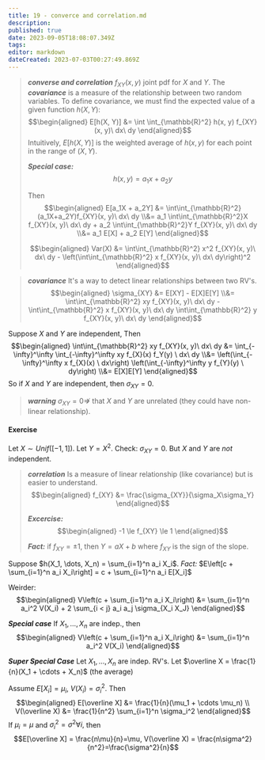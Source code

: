 ```yaml
---
title: 19 - converce and correlation.md
description: 
published: true
date: 2023-09-05T18:08:07.349Z
tags: 
editor: markdown
dateCreated: 2023-07-03T00:27:49.869Z
---
```


> ***converse and correlation***
> $f_{XY}(x, y)$ joint pdf for $X$ and $Y$.
> The ***covariance*** is a measure of the relationship between two random variables. To define covariance, we must find the expected value of a given function $h(X, Y)$:
> $$\begin{aligned}
>     E[h(X, Y)] &= \int \int_{\mathbb{R}^2} h(x, y) f_{XY} (x, y)\ dx\ dy
> \end{aligned}$$
> Intuitively, $E[h(X, Y)]$ is the weighted average of $h(x, y)$ for each point in the range of $(X, Y)$.
> 
> ***Special case:***
> $$h(x, y) = a_1x + a_2y$$
> 
> Then
> $$\begin{aligned}
>     E[a_1X + a_2Y]
>     &=
>         \int\int_{\mathbb{R}^2}(a_1X+a_2Y)f_{XY}(x, y)\ dx\ dy
>     \\&=
>         a_1 \int\int_{\mathbb{R}^2}X f_{XY}(x, y)\ dx\ dy + 
>         a_2 \int\int_{\mathbb{R}^2}Y f_{XY}(x, y)\ dx\ dy
>     \\&=
>         a_1 E[X] + a_2 E[Y]
> \end{aligned}$$
> 
> $$\begin{aligned}
>     Var(X)
>     &=
>         \int\int_{\mathbb{R}^2} x^2 f_{XY}(x, y)\ dx\ dy
>         - \left(\int\int_{\mathbb{R}^2} x f_{XY}(x, y)\ dx\ dy\right)^2
> \end{aligned}$$

> ***covariance***
> It's a way to detect linear relationships between two RV's.
> $$\begin{aligned}
>     \sigma_{XY} 
>     &=
>         E[XY] - E[X]E[Y]
>     \\&=
>         \int\int_{\mathbb{R}^2} xy f_{XY}(x, y)\ dx\ dy
>         - \int\int_{\mathbb{R}^2} x f_{XY}(x, y)\ dx\ dy
>         \int\int_{\mathbb{R}^2} y f_{XY}(x, y)\ dx\ dy
> \end{aligned}$$

Suppose $X$ and $Y$ are independent, Then
$$\begin{aligned}
    \int\int_{\mathbb{R}^2} xy f_{XY}(x, y)\ dx\ dy
    &=
        \int_{-\infty}^\infty \int_{-\infty}^\infty xy f_{X}(x) f_Y(y) \ dx\ dy
    \\&=
        \left(\int_{-\infty}^\infty x f_{X}(x) \ dx\right)
        \left(\int_{-\infty}^\infty y f_{Y}(y) \ dy\right)
    \\&=
        E[X]E[Y]
\end{aligned}$$
So if $X$ and $Y$ are independent, then $\sigma_{XY} = 0$.

> ***warning***
> $\sigma_{XY} = 0 \not \Rightarrow$ that $X$ and $Y$ are unrelated (they could have non-linear relationship).

#### Exercise
Let $X \sim Unif([-1, 1])$. Let $Y = X^2$.
Check: $\sigma_{XY} = 0$. But $X$ and $Y$ are *not* independent.

> ***correlation***
> Is a measure of linear relationship (like covariance) but is easier to understand.
> $$\begin{aligned}
>     f_{XY} &= \frac{\sigma_{XY}}{\sigma_X\sigma_Y}
> \end{aligned}$$
> 
> ***Excercise:***
> $$\begin{aligned}
>     -1 \le f_{XY} \le 1
> \end{aligned}$$
> 
> ***Fact:***
> if $f_{XY} = \pm 1$, then $Y = aX+b$ where $f_{XY}$ is the sign of the slope.

Suppose $h(X_1, \dots, X_n) = \sum_{i=1}^n a_i X_i$.
*Fact:* $E\left[c + \sum_{i=1}^n a_i X_i\right] = c + \sum_{i=1}^n a_i E[X_i]$ 

Weirder:
$$\begin{aligned}
    V\left(c + \sum_{i=1}^n a_i X_i\right)
    &=
        \sum_{i=1}^n a_i^2 V(X_i) +
        2 \sum_{i < j} a_i a_j \sigma_{X_i X_J}
\end{aligned}$$

***Special case***
If $X_1, \dots, X_n$ are indep., then
$$\begin{aligned}
    V\left(c + \sum_{i=1}^n a_i X_i\right)
    &=
        \sum_{i=1}^n a_i^2 V(X_i)
\end{aligned}$$

***Super Special Case***
Let $X_1, \dots, X_n$ are indep. RV's.
Let $\overline X = \frac{1}{n}(X_1 + \cdots + X_n)$ (the average)

Assume $E[X_i] = \mu_i$, $V(X_i) = \sigma_i^2$. Then
$$\begin{aligned}
    E[\overline X] &= \frac{1}{n}(\mu_1 + \cdots \mu_n) \\
    V(\overline X) &= \frac{1}{n^2} \sum_{i=1}^n \sigma_i^2
\end{aligned}$$
If $\mu_i = \mu$ and $\sigma^2_i = \sigma^2 \forall i,$ then
$$E[\overline X] = \frac{n\mu}{n}=\mu, V(\overline X) = \frac{n\sigma^2}{n^2}=\frac{\sigma^2}{n}$$
